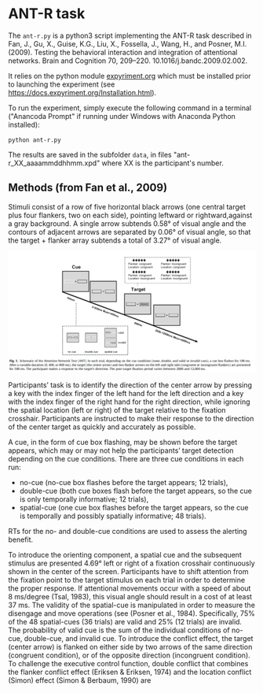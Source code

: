 ANT-R task
=============

The `ant-r.py` is a python3 script implementing the ANT-R task described in Fan, J., Gu, X., Guise, K.G., Liu, X., Fossella, J., Wang, H., and Posner, M.I. (2009). Testing the behavioral interaction and integration of attentional networks. Brain and Cognition 70, 209–220. 10.1016/j.bandc.2009.02.002.

It relies on the python module [expyriment.org](expyriment.org) which must be installed prior to launching the experiment (see <https://docs.expyriment.org/Installation.html>). 

To run the experiment, simply execute the following command in a terminal ("Anancoda Prompt" if running under Windows with Anaconda Python installed): 

    python ant-r.py
	
The results are saved in the subfolder `data`, in files "ant-r_XX_aaaammddhhmm.xpd" where XX is the participant's number. 
	

Methods (from Fan et al., 2009)
------------------------------------

Stimuli consist of a row of five horizontal black arrows (one central target plus four flankers, two on each side), pointing leftward or rightward,against a gray background. A single arrow subtends 0.58° of visual angle and the contours of adjacent arrows are separated by 0.06° of visual angle, so that the target + flanker array subtends a total of 3.27° of visual angle. 

![](ANT-R-task-Fan_et_al_2009.png)


Participants’ task is to identify the direction of the center arrow by pressing a key with the index finger of the left hand for the left direction and a key with the index finger of the right hand for the right direction, while ignoring the spatial location (left or right) of the target relative to the fixation crosshair. Participants are instructed to make their response to the direction of the center target as quickly and accurately as possible. 

A cue, in the form of cue box flashing, may be shown before the target appears, which may or may not help the participants’ target detection depending on the cue conditions. There are three cue conditions in each run: 
* no-cue (no-cue box flashes before the target appears; 12 trials), 
* double-cue (both cue boxes flash before the target appears, so the cue is only temporally informative; 12 trials),
* spatial-cue (one cue box flashes before the target appears, so the cue is temporally and possibly spatially informative; 48 trials). 

RTs for the no- and double-cue conditions are used to assess the alerting benefit. 

To introduce the orienting component, a spatial cue and the subsequent stimulus are presented 4.69° left or right of a fixation crosshair continuously shown in the center of the screen. Participants have to shift attention from the fixation point to the target stimulus on each trial in order to determine the proper response. If attentional movements occur with a speed of about 8 ms/degree (Tsal, 1983), this visual angle should result in a cost of at least 37 ms. The validity of the spatial-cue is manipulated in order to measure the disengage and move operations (see (Posner et al., 1984). Specifically, 75% of the 48 spatial-cues (36 trials) are valid and 25% (12 trials) are invalid. The probability of valid cue is the sum of the individual conditions of no-cue, double-cue, and invalid cue. 
To introduce the conflict effect, the target (center arrow) is flanked on either side by two arrows of the same direction (congruent condition), or of the opposite direction (incongruent condition). To challenge the executive control function, double conflict that combines the flanker conflict effect (Eriksen & Eriksen, 1974) and the location conflict (Simon) effect (Simon & Berbaum, 1990) are
